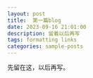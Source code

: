 ```yaml
---
layout: post
title:  第一篇blog
date: 2023-09-16 21:01:00
description: 留着以后再写
tags: formatting links
categories: sample-posts
---
```

先留在这，以后再写。
